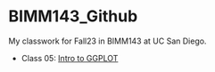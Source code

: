 # BIMM143_Github
My classwork for Fall23 in BIMM143 at UC San Diego.

- Class 05: [Intro to GGPLOT](https://github.com/liquidgrey/BIMM143_Github/blob/main/Class05/Class05.pdf)
